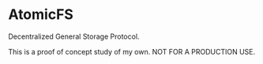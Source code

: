 # AtomicFS

Decentralized General Storage Protocol.

This is a proof of concept study of my own. NOT FOR A PRODUCTION USE.